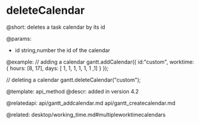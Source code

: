 deleteCalendar
=============

@short:
	deletes a task calendar by its id

@params:

- id		string,number		the id of the calendar


@example:
// adding a calendar
gantt.addCalendar({
    id:"custom",
    worktime: {
        hours: [8, 17],
        days: [ 1, 1, 1, 1, 1, 1 ,1]
    }
});

// deleting a calendar
gantt.deleteCalendar("custom");

@template:	api_method
@descr:
added in version 4.2

@relatedapi:
api/gantt_addcalendar.md
api/gantt_createcalendar.md

@related:
desktop/working_time.md#multipleworktimecalendars